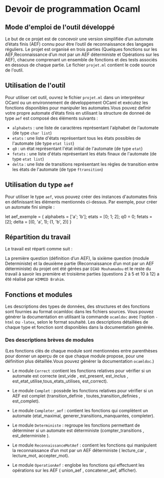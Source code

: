 

# Devoir de programmation Ocaml

## Mode d'emploi de l'outil développé

Le but de ce projet est de concevoir une version simplifiée d’un automate d’états finis (AEF) connu pour être l’outil de reconnaissance des langages réguliers. Le projet est organisé en trois parties (Quelques fonctions sur les AEF,Reconnaissance d’un mot par un AEF déterministe et Opérations sur les AEF), chacune comprenant un ensemble de fonctions et des tests associés en dessous de chaque partie. Le fichier `projet.ml` contient le code source de l'outil.

## Utilisation de l'outil

Pour utiliser cet outil, ouvrez le fichier `projet.ml` dans un interpréteur OCaml ou un environnement de développement OCaml et exécutez les fonctions disponibles pour manipuler les automates.Vous pouvez definir votre propre automate d’états finis en utilisant la structure de donneé  de type `aef` est composé des éléments suivants :

- `alphabets` : une liste de caractères représentant l'alphabet de l'automate (de type `char list`)
- `etats` : une liste d'états représentant tous les états possibles de l'automate (de type `etat list`)
- `q0` : un état représentant l'état initial de l'automate (de type `etat`)
- `fetats` : une liste d'états représentant les états finaux de l'automate (de type `etat list`)
- `delta` : une liste de transitions représentant les règles de transition entre les états de l'automate (de type `ftransition`)

## Utilisation du type `aef`

Pour utiliser le type `aef`, vous pouvez créer des instances d'automates finis en définissant les éléments mentionnés ci-dessus. Par exemple, pour créer un automate fini simple :

let aef_exemple = {
  alphabets = ['a'; 'b'];
  etats = [0; 1; 2];
  q0 = 0;
  fetats = [2];
  delta = [(0, 'a', 1); (1, 'b', 2)]
}


## Répartition du travail

Le travail est réparti comme suit :

La première question (définition d’un AEF), la sixième question (module
Deterministe) et la deuxième partie (Reconnaissance d’un mot par un AEF
déterministe) du projet ont été gérées par `DIAO Mouhamadou` et le reste du travail à
savoir les première et troisième parties (questions 2 à 5 et 10 à 12) a été réalisé par
`HIMMID Brahim`.




## Fonctions et modules

Les descriptions des types de données, des structures et des fonctions sont fournies au format ocamldoc dans les fichiers sources. Vous pouvez générer la documentation en utilisant la commande `ocamldoc` avec l'option `-html` ou `-latex`, selon le format souhaité. Les descriptions détaillées de chaque type et fonction sont disponibles dans la documentation générée.

### Des descriptions brèves de modules
(Les fonctions clés de chaque module sont mentionnées entre parenthèses pour donner un aperçu de ce que chaque module propose, pour une définition plus détaillée.Vous pouvez générer la documentation `ocamldoc`.)

- Le module  `Correct` :contient les fonctions relatives pour vérifier si un automate est correcte (est_vide , est_present, est_inclus , est_etat_utilise,tous_etats_utilises, est_correct).

- Le module  `Complet` : possède les fonctions relatives pour vérifier si un AEF est complet (transition_definie , toutes_transition_definies , est_complet).

- Le module  `Completer_aef` : contient les fonctions qui complètent un automate (etat_maximal, generer_transitions_manquantes,
   completer).  
- Le module  `Deterministe` : regroupe les fonctions permettant de déterminer si un automate est déterministe
          (compter_transitions , est_deterministe ).
     
- Le module  `ReconnaissanceMotAef` : contient les fonctions qui manipulent la reconnaissance d’un mot par un AEF déterministe
          ( lecture_car , lecture_mot, accepter_mot).
- Le module  `OperationAef` : englobe les fonctions qui effectuent les opérations sur les AEF
          (  union_aef , concatener_aef,  afficher).
      



```python

```
